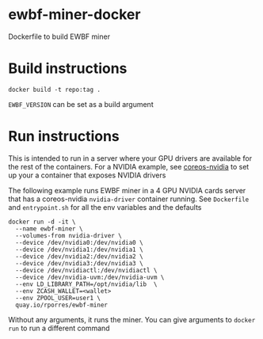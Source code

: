 # ewbf-miner-docker

Dockerfile to build EWBF miner

# Build instructions

```
docker build -t repo:tag .
```

`EWBF_VERSION` can be set as a build argument

# Run instructions

This is intended to run in a server where your GPU drivers are available for the rest of the containers. For a NVIDIA example, see [coreos-nvidia](https://github.com/src-d/coreos-nvidia) to set up your a container that exposes NVIDIA drivers

The following example runs EWBF miner in a 4 GPU NVIDIA cards server that has a coreos-nvidia `nvidia-driver` container running. See `Dockerfile` and `entrypoint.sh` for all the env variables and the defaults

```
docker run -d -it \
  --name ewbf-miner \
  --volumes-from nvidia-driver \
  --device /dev/nvidia0:/dev/nvidia0 \
  --device /dev/nvidia1:/dev/nvidia1 \
  --device /dev/nvidia2:/dev/nvidia2 \
  --device /dev/nvidia3:/dev/nvidia3 \
  --device /dev/nvidiactl:/dev/nvidiactl \
  --device /dev/nvidia-uvm:/dev/nvidia-uvm \
  --env LD_LIBRARY_PATH=/opt/nvidia/lib  \
  --env ZCASH_WALLET=<wallet>
  --env ZPOOL_USER=user1 \
  quay.io/rporres/ewbf-miner
```

Without any arguments, it runs the miner. You can give arguments to `docker run` to run a different command
